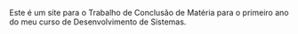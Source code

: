 Este é um site para o Trabalho de Conclusão de Matéria para o primeiro ano do meu curso de Desenvolvimento de Sistemas.
